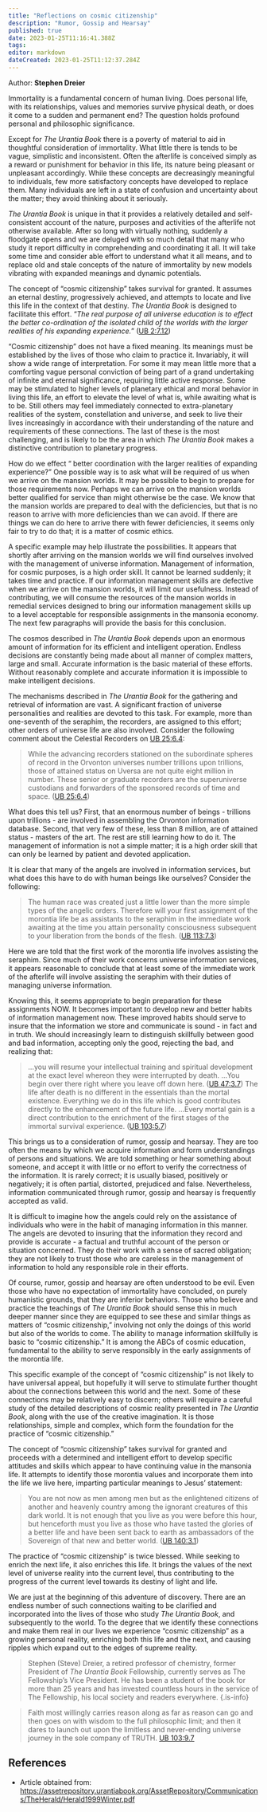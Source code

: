 ```yaml
---
title: "Reflections on cosmic citizenship"
description: "Rumor, Gossip and Hearsay"
published: true
date: 2023-01-25T11:16:41.388Z
tags:
editor: markdown
dateCreated: 2023-01-25T11:12:37.284Z
---
```


Author: **Stephen Dreier**

Immortality is a fundamental concern of human living. Does personal life, with its relationships, values and memories survive physical death, or does it come to a sudden and permanent end? The question holds profound personal and philosophic significance. 

Except for _The Urantia Book_ there is a poverty of material to aid in thoughtful consideration of immortality. What little there is tends to be vague, simplistic and inconsistent. Often the afterlife is conceived simply as a reward or punishment for behavior in this life, its nature being pleasant or unpleasant accordingly. While these concepts are decreasingly meaningful to individuals, few more satisfactory concepts have developed to replace them. Many individuals are left in a state of confusion and uncertainty about the matter; they avoid thinking about it seriously. 

_The Urantia Book_ is unique in that it provides a relatively detailed and self-consistent account of the nature, purposes and activities of the afterlife not otherwise available. After so long with virtually nothing, suddenly a floodgate opens and we are deluged with so much detail that many who study it report difficulty in comprehending and coordinating it all. It will take some time and consider able effort to understand what it all means, and to replace old and stale concepts of the nature of immortality by new models vibrating with expanded meanings and dynamic potentials. 

The concept of “cosmic citizenship” takes survival for granted. It assumes an eternal destiny, progressively achieved, and attempts to locate and live this life in the context of that destiny. _The Urantia Book_ is designed to facilitate this effort. “_The real purpose of all universe education is to effect the better co-ordination of the isolated child of the worlds with the larger realities of his expanding experience._” ([UB 2:7.12](/en/The_Urantia_Book/2#p7_12)) 

“Cosmic citizenship” does not have a fixed meaning. Its meanings must be established by the lives of those who claim to practice it. Invariably, it will show a wide range of interpretation. For some it may mean little more that a comforting vague personal conviction of being part of a grand undertaking of infinite and eternal significance, requiring little active response. Some may be stimulated to higher levels of planetary ethical and moral behavior in living this life, an effort to elevate the level of what is, while awaiting what is to be. Still others may feel immediately connected to extra-planetary realities of the system, constellation and universe, and seek to live their lives increasingly in accordance with their understanding of the nature and requirements of these connections. The last of these is the most challenging, and is likely to be the area in which _The Urantia Book_ makes a distinctive contribution to planetary progress. 

How do we effect “ better coordination with the larger realities of expanding experience?” One possible way is to ask what will be required of us when we arrive on the mansion worlds. It may be possible to begin to prepare for those requirements now. Perhaps we can arrive on the mansion worlds better qualified for service than might otherwise be the case. We know that the mansion worlds are prepared to deal with the deficiencies, but that is no reason to arrive with more deficiencies than we can avoid. If there are things we can do here to arrive there with fewer deficiencies, it seems only fair to try to do that; it is a matter of cosmic ethics. 

A specific example may help illustrate the possibilities. It appears that shortly after arriving on the mansion worlds we will find ourselves involved with the management of universe information. Management of information, for cosmic purposes, is a high order skill. It cannot be learned suddenly; it takes time and practice. If our information management skills are defective when we arrive on the mansion worlds, it will limit our usefulness. Instead of contributing, we will consume the resources of the mansion worlds in remedial services designed to bring our information management skills up to a level acceptable for responsible assignments in the mansonia economy. The next few paragraphs will provide the basis for this conclusion. 

The cosmos described in _The Urantia Book_ depends upon an enormous amount of information for its efficient and intelligent operation. Endless decisions are constantly being made about all manner of complex matters, large and small. Accurate information is the basic material of these efforts. Without reasonably complete and accurate information it is impossible to make intelligent decisions. 

The mechanisms described in _The Urantia Book_ for the gathering and retrieval of information are vast. A significant fraction of universe personalities and realities are devoted to this task. For example, more than one-seventh of the seraphim, the recorders, are assigned to this effort; other orders of universe life are also involved. Consider the following comment about the Celestial Recorders on [UB 25:6.4](/en/The_Urantia_Book/25#p6_4):  

> While the advancing recorders stationed on the subordinate spheres of record in the Orvonton universes number trillions upon trillions, those of attained status on Uversa are not quite eight million in number. These senior or graduate recorders are the superuniverse custodians and forwarders of the sponsored records of time and space. ([UB 25:6.4](/en/The_Urantia_Book/25#p6_4)) 

What does this tell us? First, that an enormous number of beings - trillions upon trillions - are involved in assembling the Orvonton information database. Second, that very few of these, less than 8 million, are of attained status - masters of the art. The rest are still learning how to do it. The management of information is not a simple matter; it is a high order skill that can only be learned by patient and devoted application. 

It is clear that many of the angels are involved in information services, but what does this have to do with human beings like ourselves? Consider the following: 

> The human race was created just a little lower than the more simple types of the angelic orders. Therefore will your first assignment of the morontia life be as assistants to the seraphim in the immediate work awaiting at the time you attain personality consciousness subsequent to your liberation from the bonds of the flesh. ([UB 113:7.3](/en/The_Urantia_Book/113#p7_3)) 

Here we are told that the first work of the morontia life involves assisting the seraphim. Since much of their work concerns universe information services, it appears reasonable to conclude that at least some of the immediate work of the afterlife will involve assisting the seraphim with their duties of managing universe information. 

Knowing this, it seems appropriate to begin preparation for these assignments NOW. It becomes important to develop new and better habits of information management now. These improved habits should serve to insure that the information we store and communicate is sound - in fact and in truth. We should increasingly learn to distinguish skillfully between good and bad information, accepting only the good, rejecting the bad, and realizing that: 

> ...you will resume your intellectual training and spiritual development at the exact level whereon they were interrupted by death. ...You begin over there right where you leave off down here. ([UB 47:3.7](/en/The_Urantia_Book/47#p3_7)) The life after death is no different in the essentials than the mortal existence. Everything we do in this life which is good contributes directly to the enhancement of the future life. ...Every mortal gain is a direct contribution to the enrichment of the first stages of the immortal survival experience. ([UB 103:5.7](/en/The_Urantia_Book/103#p5_7)) 

This brings us to a consideration of rumor, gossip and hearsay. They are too often the means by which we acquire information and form understandings of persons and situations. We are told something or hear something about someone, and accept it with little or no effort to verify the correctness of the information. It is rarely correct; it is usually biased, positively or negatively; it is often partial, distorted, prejudiced and false. Nevertheless, information communicated through rumor, gossip and hearsay is frequently accepted as valid. 

It is difficult to imagine how the angels could rely on the assistance of individuals who were in the habit of managing information in this manner. The angels are devoted to insuring that the information they record and provide is accurate - a factual and truthful account of the person or situation concerned. They do their work with a sense of sacred obligation; they are not likely to trust those who are careless in the management of information to hold any responsible role in their efforts. 

Of course, rumor, gossip and hearsay are often understood to be evil. Even those who have no expectation of immortality have concluded, on purely humanistic grounds, that they are inferior behaviors. Those who believe and practice the teachings of _The Urantia Book_ should sense this in much deeper manner since they are equipped to see these and similar things as matters of “cosmic citizenship,” involving not only the doings of this world but also of the worlds to come. The ability to manage information skillfully is basic to “cosmic citizenship.” It is among the ABCs of cosmic education, fundamental to the ability to serve responsibly in the early assignments of the morontia life. 

This specific example of the concept of “cosmic citizenship” is not likely to have universal appeal, but hopefully it will serve to stimulate further thought about the connections between this world and the next. Some of these connections may be relatively easy to discern; others will require a careful study of the detailed descriptions of cosmic reality presented in _The Urantia Book_, along with the use of the creative imagination. It is those relationships, simple and complex, which form the foundation for the practice of “cosmic citizenship.” 

The concept of “cosmic citizenship” takes survival for granted and proceeds with a determined and intelligent effort to develop specific attitudes and skills which appear to have continuing value in the mansonia life. It attempts to identify those morontia values and incorporate them into the life we live here, imparting particular meanings to Jesus’ statement: 

> You are not now as men among men but as the enlightened citizens of another and heavenly country among the ignorant creatures of this dark world. It is not enough that you live as you were before this hour, but henceforth must you live as those who have tasted the glories of a better life and have been sent back to earth as ambassadors of the Sovereign of that new and better world. ([UB 140:3.1](/en/The_Urantia_Book/140#p3_1)) 

The practice of “cosmic citizenship” is twice blessed. While seeking to enrich the next life, it also enriches this life. It brings the values of the next level of universe reality into the current level, thus contributing to the progress of the current level towards its destiny of light and life. 

We are just at the beginning of this adventure of discovery. There are an endless number of such connections waiting to be clarified and incorporated into the lives of those who study _The Urantia Book_, and subsequently to the world. To the degree that we identify these connections and make them real in our lives we experience “cosmic citizenship” as a growing personal reality, enriching both this life and the next, and causing ripples which expand out to the edges of supreme reality. 

> Stephen (Steve) Dreier, a retired professor of chemistry, former President of _The Urantia Book_ Fellowship, currently serves as The Fellowship’s Vice President. He has been a student of the book for more than 25 years and has invested countless hours in the service of The Fellowship, his local society and readers everywhere.
{.is-info}

> Faith most willingly carries reason along as far as reason can go and then goes on with wisdom to the full philosophic limit; and then it dares to launch out upon the limitless and never-ending universe journey in the sole company of TRUTH. [UB 103:9.7](/en/The_Urantia_Book/103#p9_7)

## References

- Article obtained from: https://assetrepository.urantiabook.org/AssetRepository/Communications/TheHerald/Herald1999Winter.pdf